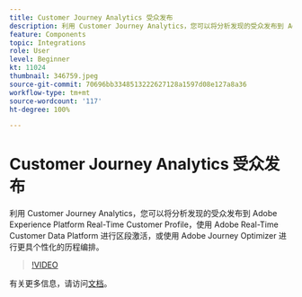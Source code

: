 ```yaml
---
title: Customer Journey Analytics 受众发布
description: 利用 Customer Journey Analytics，您可以将分析发现的受众发布到 Adobe Experience Platform Real-Time Customer Profile，使用 Adobe Real-Time Customer Data Platform 进行区段激活，或使用 Adobe Journey Optimizer 进行更具个性化的历程编排。 （字符数应介于 60 和 160 之间，但实际为 297 个字符）
feature: Components
topic: Integrations
role: User
level: Beginner
kt: 11024
thumbnail: 346759.jpeg
source-git-commit: 70696bb3348513222627128a1597d08e127a8a36
workflow-type: tm+mt
source-wordcount: '117'
ht-degree: 100%

---
```



# Customer Journey Analytics 受众发布

利用 Customer Journey Analytics，您可以将分析发现的受众发布到 Adobe Experience Platform Real-Time Customer Profile，使用 Adobe Real-Time Customer Data Platform 进行区段激活，或使用 Adobe Journey Optimizer 进行更具个性化的历程编排。

>[!VIDEO](https://video.tv.adobe.com/v/346759/?quality=12&learn=on)

有关更多信息，请访问[文档](https://experienceleague.adobe.com/docs/analytics-platform/using/cja-components/audiences/audiences-overview.html?lang=zh-Hans)。

